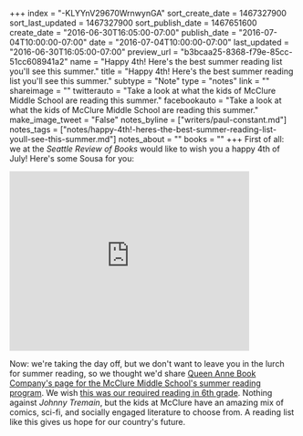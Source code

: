 +++
index = "-KLYYnV29670WrnwynGA"
sort_create_date = 1467327900
sort_last_updated = 1467327900
sort_publish_date = 1467651600
create_date = "2016-06-30T16:05:00-07:00"
publish_date = "2016-07-04T10:00:00-07:00"
date = "2016-07-04T10:00:00-07:00"
last_updated = "2016-06-30T16:05:00-07:00"
preview_url = "b3bcaa25-8368-f79e-85cc-51cc608941a2"
name = "Happy 4th! Here's the best summer reading list you'll see this summer."
title = "Happy 4th! Here's the best summer reading list you'll see this summer."
subtype = "Note"
type = "notes"
link = ""
shareimage = ""
twitterauto = "Take a look at what the kids of McClure Middle School are reading this summer."
facebookauto = "Take a look at what the kids of McClure Middle School are reading this summer."
make_image_tweet = "False"
notes_byline = ["writers/paul-constant.md"]
notes_tags = ["notes/happy-4th!-heres-the-best-summer-reading-list-youll-see-this-summer.md"]
notes_about = ""
books = ""
+++
First of all: we at the *Seattle Review of Books* would like to wish you a happy 4th of July! Here's some Sousa for you:

<iframe width="420" height="315" src="https://www.youtube.com/embed/_GqMT_vbLK4?rel=0" frameborder="0" allowfullscreen></iframe>

Now: we're taking the day off, but we don't want to leave you in the lurch for summer reading, so we thought we'd share [Queen Anne Book Company's page for the McClure Middle School's summer reading program](http://www.qabookco.com/mcclure-summer-reading). We wish [this was our required reading in 6th grade](http://www.qabookco.com/6th-grade-mcclure-summer-reading). Nothing against *Johnny Tremain*, but the kids at McClure have an amazing mix of comics, sci-fi, and socially engaged literature to choose from. A reading list like this gives us hope for our country's future.